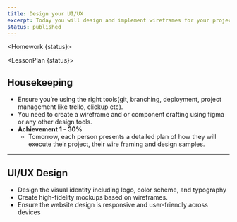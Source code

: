 ```yaml
---
title: Design your UI/UX
excerpt: Today you will design and implement wireframes for your project.
status: published
---
```


<script>
	import Homework from "$lib/components/Homework.svelte";
	import LessonPlan from "$lib/components/LessonPlan.svelte";
	import Achievement from "$lib/components/Achievement.svelte";
</script>

<Homework {status}>

</Homework>

<LessonPlan {status}>

<h2>Housekeeping</h2>

- Ensure you’re using the right tools(git, branching, deployment, project management like trello, clickup etc).
- You need to create a wireframe and or component crafting using figma or any other design tools.
- **Achievement 1 - 30%** 
	- Tomorrow, each person presents a detailed plan of how they will execute their project, their wire framing and design samples.


---

<h2> UI/UX Design </h2>

- Design the visual identity including logo, color scheme, and typography
- Create high-fidelity mockups based on wireframes.
- Ensure the website design is responsive and user-friendly across devices

</LessonPlan>
